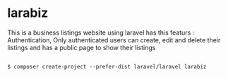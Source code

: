 # larabiz
This is a business listings website using laravel has this featurs : Authentication, Only authenticated users can create, edit and delete their listings and has a public  page to show their listings

``` Installation from CLI

$ composer create-project --prefer-dist laravel/laravel larabiz
